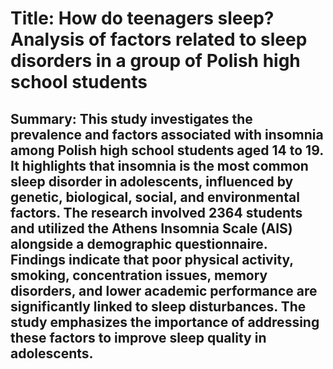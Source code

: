 # Title: How do teenagers sleep? Analysis of factors related to sleep disorders in a group of Polish high school students

## Summary: This study investigates the prevalence and factors associated with insomnia among Polish high school students aged 14 to 19. It highlights that insomnia is the most common sleep disorder in adolescents, influenced by genetic, biological, social, and environmental factors. The research involved 2364 students and utilized the Athens Insomnia Scale (AIS) alongside a demographic questionnaire. Findings indicate that poor physical activity, smoking, concentration issues, memory disorders, and lower academic performance are significantly linked to sleep disturbances. The study emphasizes the importance of addressing these factors to improve sleep quality in adolescents.